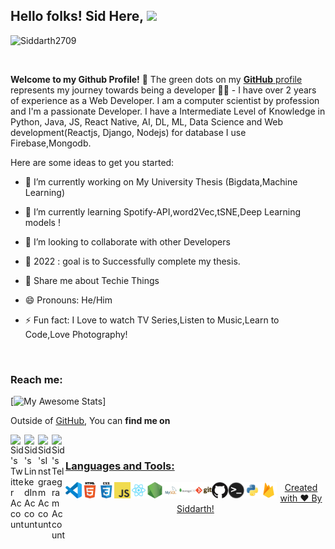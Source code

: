 ## Hello folks! Sid Here,  <img src="https://raw.githubusercontent.com/MartinHeinz/MartinHeinz/master/wave.gif" width="15px">

<p align="left"> <img src="https://komarev.com/ghpvc/?username=nsiddarth2709&label=Views&color=blueviolet" alt="Siddarth2709" /> </p>
<br />




**Welcome to my Github Profile!** :star_struck: The green dots on my [**GitHub** profile](https://github.com/Siddarth2709) represents my journey towards being a developer :running_man: - I have over 2 years of experience as a Web Developer. I am a computer scientist by profession and I'm a passionate Developer. I have a Intermediate Level of Knowledge in  Python, Java, JS, React Native, AI, DL, ML, Data Science and Web development(Reactjs, Django, Nodejs) for database I use Firebase,Mongodb.

Here are some ideas to get you started:

- 🔭 I’m currently working on My University Thesis (Bigdata,Machine Learning)
- 🌱 I’m currently learning Spotify-API,word2Vec,tSNE,Deep Learning models !
- 👯 I’m looking to collaborate with other Developers
- 🥅 2022 : goal is to Successfully complete my thesis. 
- 💬 Share me about Techie Things 

- 😄 Pronouns: He/Him
- ⚡ Fun fact: I Love to watch TV Series,Listen to Music,Learn to Code,Love Photography!

<br />

### Reach me:


[![My Awesome Stats](https://awesome-github-stats.azurewebsites.net/user-stats/brunohbrito?cardType=octocat&theme=dark)]


Outside of [GitHub](https://github.com/siddarth2709/), You can **find me on** 

<a href="https://twitter.com/Twin__Bwoy"> <img align="left" alt="Sid's Twitter Account" width="22px" src="https://img.icons8.com/color/50/000000/twitter--v2.png" />
<a href="https://www.linkedin.com/in/siddharth-a-52bb95161/"> <img align="left" alt="Sid's LinkedIn Account" width="22px" src="https://img.icons8.com/cute-clipart/50/000000/linkedin.png" />
<a href="https://www.instagram.com/__wakeup.sid__/"> <img align="left" alt="Sid'sInstgram Account" width="22px" src="https://img.icons8.com/color/48/000000/instagram-new--v2.png" />
<a href = "https://t.me/Twin_Bwoy/"> <img align="left" alt="Sid's Telegram Account" width="22px" src="https://img.icons8.com/color/48/000000/telegram-app--v4.png"/>


<br />

### Languages and Tools:
<img align="left" alt="Visual Studio Code" width="26px" src="https://raw.githubusercontent.com/github/explore/80688e429a7d4ef2fca1e82350fe8e3517d3494d/topics/visual-studio-code/visual-studio-code.png" />
<img align="left" alt="HTML5" width="26px" src="https://raw.githubusercontent.com/github/explore/80688e429a7d4ef2fca1e82350fe8e3517d3494d/topics/html/html.png" />
<img align="left" alt="CSS3" width="26px" src="https://raw.githubusercontent.com/github/explore/80688e429a7d4ef2fca1e82350fe8e3517d3494d/topics/css/css.png" />
<img align="left" alt="JavaScript" width="26px" src="https://raw.githubusercontent.com/github/explore/80688e429a7d4ef2fca1e82350fe8e3517d3494d/topics/javascript/javascript.png" />
<img align="left" alt="React" width="26px" src="https://raw.githubusercontent.com/github/explore/80688e429a7d4ef2fca1e82350fe8e3517d3494d/topics/react/react.png" />
<img align="left" alt="Node.js" width="26px" src="https://raw.githubusercontent.com/github/explore/80688e429a7d4ef2fca1e82350fe8e3517d3494d/topics/nodejs/nodejs.png" />
<img align="left" alt="MySQL" width="26px" src="https://raw.githubusercontent.com/github/explore/80688e429a7d4ef2fca1e82350fe8e3517d3494d/topics/mysql/mysql.png" />
<img align="left" alt="MongoDB" width="26px" src="https://raw.githubusercontent.com/github/explore/80688e429a7d4ef2fca1e82350fe8e3517d3494d/topics/mongodb/mongodb.png" />
<img align="left" alt="Git" width="26px" src="https://raw.githubusercontent.com/github/explore/80688e429a7d4ef2fca1e82350fe8e3517d3494d/topics/git/git.png" />
<img align="left" alt="GitHub" width="26px" src="https://raw.githubusercontent.com/github/explore/78df643247d429f6cc873026c0622819ad797942/topics/github/github.png" />
<img align="left" alt="Terminal" width="26px" src="https://raw.githubusercontent.com/github/explore/80688e429a7d4ef2fca1e82350fe8e3517d3494d/topics/terminal/terminal.png" />
<img align="left" alt="python" width="26px" src="https://raw.githubusercontent.com/github/explore/80688e429a7d4ef2fca1e82350fe8e3517d3494d/topics/python/python.png" />
<img align="left" alt="firebase" width="26px" src="https://raw.githubusercontent.com/github/explore/80688e429a7d4ef2fca1e82350fe8e3517d3494d/topics/firebase/firebase.png">



<div align="center">
Created with ❤️ By Siddarth!
</div>
